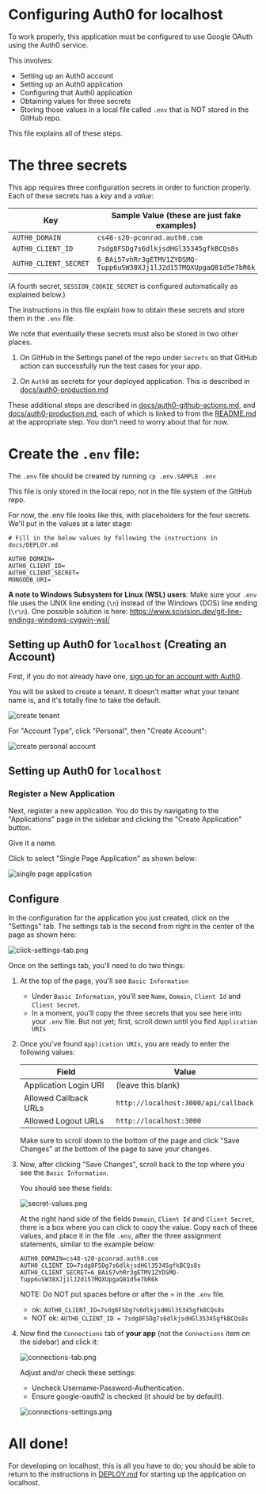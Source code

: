 # Configuring Auth0 for localhost

To work properly, this application must be configured to use Google OAuth
using the Auth0 service.

This involves:

- Setting up an Auth0 account
- Setting up an Auth0 application
- Configuring that Auth0 application
- Obtaining values for three secrets
- Storing those values in a local file called `.env` that is
  NOT stored in the GitHub repo.

This file explains all of these steps.

# The three secrets

This app requires three configuration secrets in order to function properly. Each of these secrets has a _key_ and a _value_:

| Key                   | Sample Value (these are just fake examples)                        |
| --------------------- | ------------------------------------------------------------------ |
| `AUTH0_DOMAIN`        | `cs48-s20-pconrad.auth0.com`                                       |
| `AUTH0_CLIENT_ID`     | `7sdg8FSDg7s6dlkjsdHGl35345gfkBCQs8s`                              |
| `AUTH0_CLIENT_SECRET` | `6_BAi57vhRr3gETMV1ZYDSMQ-Tupp6uSW38XJj1lJ2d157MQXUpgaQ81d5e7bR6k` |

(A fourth secret, `SESSION_COOKIE_SECRET` is configured automatically as explained below.)

The instructions in this file explain how to obtain these secrets
and store them in the `.env` file.

We note that eventually these secrets must also be stored in two other places.

1. On GitHub in the Settings panel of the repo under `Secrets` so that
   GitHub action can successfully run the test cases for your app.

2. On `Auth0` as secrets for your deployed application. This is
   described in [docs/auth0-production.md](auth0-production.md)

These additional steps are described in [docs/auth0-github-actions.md](./auth0-github-actions.md), and [docs/auth0-production.md](./auth0-production.md), each of which is linked to from the [README.md](../README.md) at the appropriate step. You don't need to worry about that for now.

# Create the `.env` file:

The `.env` file should be created by running `cp .env.SAMPLE .env`

This file is only stored in the local repo, not in the file system of the GitHub repo.

For now, the .env file looks like this, with placeholders for the four
secrets. We'll put in the values at a later stage:

```
# Fill in the below values by following the instructions in docs/DEPLOY.md

AUTH0_DOMAIN=
AUTH0_CLIENT_ID=
AUTH0_CLIENT_SECRET=
MONGODB_URI=
```

**A note to Windows Subsystem for Linux (WSL) users**: Make sure your `.env` file uses the UNIX line ending (`\n`) instead of the Windows (DOS) line ending (`\r\n`). One possible solution is here: <https://www.scivision.dev/git-line-endings-windows-cygwin-wsl/>

## Setting up Auth0 for `localhost` (Creating an Account)

First, if you do not already have one, [sign up for an account with Auth0](https://auth0.com/signup).

You will be asked to create a tenant. It doesn't matter what your tenant name is, and it's totally fine to take the default.

![create tenant](images/create-tenant_40pct.png)

For "Account Type", click "Personal", then "Create Account":

![create personal account](images/create-personal-account_40pct.png)

## Setting up Auth0 for `localhost`

### Register a New Application

Next, register a new application. You do this by navigating to the "Applications" page in the sidebar and clicking the
"Create Application" button.

Give it a name.

Click to select "Single Page Application" as shown below:

![single page application](images/single-page-app_25pct.png)

## Configure

In the configuration for the application you just created, click on the "Settings" tab. The settings tab is the second from right in the center of the page
as shown here:

![click-settings-tab.png](images/click-settings-tab.png)

Once on the settings tab, you'll need to do two things:

1. At the top of the page, you'll see `Basic Information`
   - Under `Basic Information`, you'll see `Name`, `Domain`, `Client Id` and `Client Secret`.
   - In a moment, you'll copy the three secrets that you see here into your `.env` file. But not yet; first, scroll down until you find `Application URIs`
2. Once you've found `Application URIs`, you are ready to enter the following values:

   | Field                 | Value                                |
   | --------------------- | ------------------------------------ |
   | Application Login URI | (leave this blank)                   |
   | Allowed Callback URLs | `http://localhost:3000/api/callback` |
   | Allowed Logout URLs   | `http://localhost:3000`              |

   Make sure to scroll down to the bottom of the page and click
   "Save Changes" at the bottom of the page to save
   your changes.

3. Now, after clicking "Save Changes", scroll back to the top
   where you see the `Basic Information`.

   You should see these fields:

   ![secret-values.png](images/secret-values.png)

   At the right hand side of the fields
   `Domain`, `Client Id` and `Client Secret`, there is a box where you can
   click to copy the value. Copy each of these values, and place it
   in the file `.env`, after the three assignment statements, similar
   to the example below:

   ```
   AUTH0_DOMAIN=cs48-s20-pconrad.auth0.com
   AUTH0_CLIENT_ID=7sdg8FSDg7s6dlkjsdHGl35345gfkBCQs8s
   AUTH0_CLIENT_SECRET=6_BAi57vhRr3gETMV1ZYDSMQ-Tupp6uSW38XJj1lJ2d157MQXUpgaQ81d5e7bR6k
   ```

   NOTE: Do NOT put spaces before or after the = in the `.env` file.

   - ok: `AUTH0_CLIENT_ID=7sdg8FSDg7s6dlkjsdHGl35345gfkBCQs8s`
   - NOT ok: `AUTH0_CLIENT_ID = 7sdg8FSDg7s6dlkjsdHGl35345gfkBCQs8s`

4) Now find the `Connections` tab of **your app** (not the `Connections`
   item on the sidebar) and click it:

   ![connections-tab.png](images/connections-tab.png)

   Adjust and/or check these settings:

   - Uncheck Username-Password-Authentication.
   - Ensure google-oauth2 is checked (it should be by default).

   ![connections-settings.png](images/connections-settings.png)

# All done!

For developing on localhost, this is all you have to do; you should
be able to return to the instructions in [DEPLOY.md](./DEPLOY.md)
for starting up the application on localhost.
